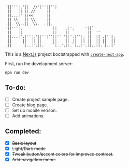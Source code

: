 ```
'||'''|,'||  //'|''||''|                           
 ||   || || //     ||                              
 ||...|' ||<<      ||                              
 || \\   || \\     ||                              
.||  \\..||  \\.  .||.                             
'||'''|,              ||    .|';     '||`          
 ||   ||              ||    ||        ||  ''       
 ||...|'.|''|,'||''|''||'' '||'.|''|, ||  || .|''|,
 ||     ||  || ||     ||    || ||  || ||  || ||  ||
.||     `|..|'.||.    `|..'.||.`|..|'.||..||.`|..|'
```

This is a [Next.js](https://nextjs.org) project bootstrapped with [`create-next-app`](https://nextjs.org/docs/app/api-reference/cli/create-next-app).

First, run the development server:
```bash
npm run dev
```
## To-do:

- [ ] Create project sample page.
- [ ] Create blog page.
- [ ] Set up mobile verison.
- [ ] Add animations.

## Completed:
- [x] ~~Basic layout~~
- [x] ~~Light/Dark mode~~
- [x] ~~Tweak button/accent colors for improved contrast.~~
- [x] ~~Add navigation menu.~~